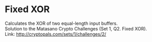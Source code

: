 Fixed XOR
=========

Calculates the XOR of two equal-length input buffers.  
Solution to the Matasano Crypto Challenges (Set 1, Q2. Fixed XOR).  
Link: http://cryptopals.com/sets/1/challenges/2/
